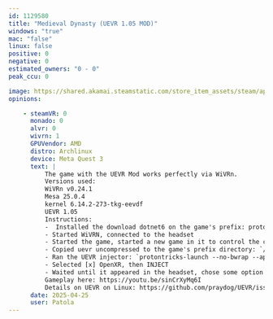 ```yaml
---
id: 1129580
title: "Medieval Dynasty (UEVR 1.05 MOD)"
windows: "true"
mac: "false"
linux: false
positive: 0
negative: 0
estimated_owners: "0 - 0"
peak_ccu: 0

image: https://shared.akamai.steamstatic.com/store_item_assets/steam/apps/1129580/header.jpg?t=1721725925
opinions:

    - steamVR: 0
      monado: 0
      alvr: 0
      wivrn: 1
      GPUVendor: AMD
      distro: Archlinux
      device: Meta Quest 3
      text: |
          The game with the UEVR Mod works perfectly via WiVRn.
          Versions used: 
          WiVRn v0.24.1
          Mesa 25.0.4
          kernel 6.14.2-273-tkg-eevdf
          UEVR 1.05
          Instructions:
          -  Installed the download dotnet6 on the game's prefix: protontricks-launch --no-bwrap --appid 399810 --no-background-wineserver /tmp/windowsdesktop-runtime-6.0.36-win-x64.exe
          - Started WiVRN, connected to the headset
          - Started the game, started a new game in it to control the character
          - Copied uevr uncompressed to the game's prefix directory: `/home/patola/.local/share/Steam/steamapps/compatdata/1129580/pfx/drive_c/uevr/`
          - Ran the UEVR injector: `protontricks-launch --no-bwrap --appid 399810 --no-background-wineserver /home/patola/.local/share/Steam/steamapps/compatdata/1129580/pfx/drive_c/uevr/UEVRInjector.exe`
          - Selected [x] OpenXR, then INJECT
          - Waited until it appeared in the headset, chose some option and started the game
          Gameplay here: https://youtu.be/sinCrXyMq6I
          Details on UEVR on Linux: https://github.com/praydog/UEVR/issues/280
      date: 2025-04-25
      user: Patola
---
```


